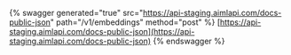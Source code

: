 {% swagger generated="true" src="https://api-staging.aimlapi.com/docs-public-json" path="/v1/embeddings" method="post" %} [https://api-staging.aimlapi.com/docs-public-json](https://api-staging.aimlapi.com/docs-public-json)
{% endswagger %}